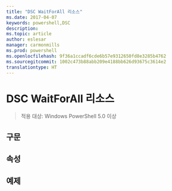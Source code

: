 ```yaml
---
title: "DSC WaitForAll 리소스"
ms.date: 2017-04-07
keywords: powershell,DSC
description: 
ms.topic: article
author: eslesar
manager: carmonmills
ms.prod: powershell
ms.openlocfilehash: 9f36a1ccadf6cde6b57e9312650fd8e3285b4762
ms.sourcegitcommit: 1002c473b88abb209e4188bb626d93675c3614e2
translationtype: HT
---
```

# <a name="dsc-waitforall-resource"></a>DSC WaitForAll 리소스

> 적용 대상: Windows PowerShell 5.0 이상


## <a name="syntax"></a>구문



## <a name="properties"></a>속성




## <a name="example"></a>예제

